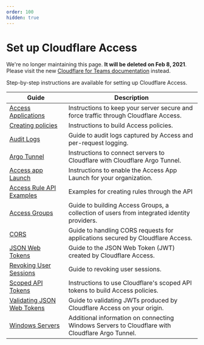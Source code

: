 ```yaml
---
order: 100
hidden: true
---
```


# Set up Cloudflare Access

<Aside type='warning' header='⚠️ THIS PAGE IS OUTDATED'>

We're no longer maintaining this page. **It will be deleted on Feb 8, 2021**. Please visit the new [Cloudflare for Teams documentation](https://secret.wiki/cloudflare-one/teams-docs-changes) instead.

</Aside>

Step-by-step instructions are available for setting up Cloudflare Access.

|Guide|Description|
|---|---|
|[Access Applications](/setting-up-access/access-applications/)|Instructions to keep your server secure and force traffic through Cloudflare Access.|
|[Creating policies](/setting-up-access/configuring-access-policies/)|Instructions to build Access policies.|
|[Audit Logs](/setting-up-access/audit-logs/)|Guide to audit logs captured by Access and per-request logging.|
|[Argo Tunnel](/setting-up-access/argo-tunnel/)|Instructions to connect servers to Cloudflare with Cloudflare Argo Tunnel.|
|[Access app Launch](/setting-up-access/app-launch/)|Instructions to enable the Access App Launch for your organization.|
|[Access Rule API Examples](/setting-up-access/api-examples/)|Examples for creating rules through the API|
|[Access Groups](/setting-up-access/access-groups/)|Guide to building Access Groups, a collection of users from integrated identity providers.|
|[CORS](/setting-up-access/cors/)|Guide to handling CORS requests for applications secured by Cloudflare Access.|
|[JSON Web Tokens](/setting-up-access/json-web-token/)|Guide to the JSON Web Token (JWT) created by Cloudflare Access.|
|[Revoking User Sessions](/setting-up-access/user-revocation/)|Guide to revoking user sessions.|
|[Scoped API Tokens](/setting-up-access/scoped-token/)|Instructions to use Cloudflare's scoped API tokens to build Access policies.|
|[Validating JSON Web Tokens](/setting-up-access/validate-jwt-tokens/)|Guide to validating JWTs produced by Cloudflare Access on your origin.|
|[Windows Servers](/setting-up-access/windows-servers/)|Additional information on connecting Windows Servers to Cloudflare with Cloudflare Argo Tunnel.
